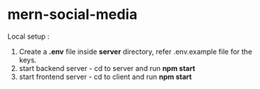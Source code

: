 # mern-social-media

Local setup :

1. Create a **.env** file inside **server** directory, refer .env.example file for the keys.
2. start backend server - cd to server and run **npm start**
3. start frontend server - cd to client and run **npm start**
